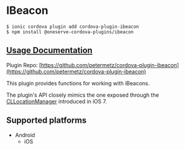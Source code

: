 # IBeacon

```text
$ ionic cordova plugin add cordova-plugin-ibeacon
$ npm install @oneserve-cordova-plugins/ibeacon
```

## [Usage Documentation](https://oneserve.gitbook.io/oneserve-cordova-plugins/plugins/ibeacon/)

Plugin Repo: [https://github.com/petermetz/cordova-plugin-ibeacon](https://github.com/petermetz/cordova-plugin-ibeacon)

This plugin provides functions for working with iBeacons.

The plugin's API closely mimics the one exposed through the [CLLocationManager](https://developer.apple.com/library/ios/documentation/CoreLocation/Reference/CLLocationManager_Class/index.html) introduced in iOS 7.

## Supported platforms

* Android
  * iOS

